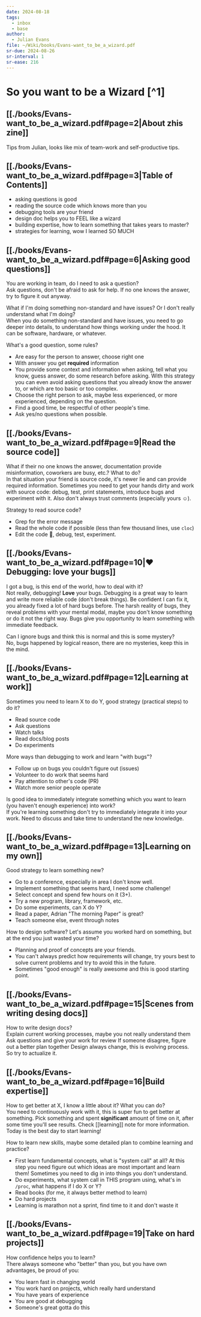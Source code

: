 ```yaml
---
date: 2024-08-18
tags:
  - inbox
  - base
author:
  - Julian Evans
file: ~/Wiki/books/Evans-want_to_be_a_wizard.pdf
sr-due: 2024-08-26
sr-interval: 1
sr-ease: 216
---
```


# So you want to be a Wizard [^1]

## [[./books/Evans-want_to_be_a_wizard.pdf#page=2|About zhis zine]]

Tips from Julian, looks like mix of team-work and self-productive tips.


## [[./books/Evans-want_to_be_a_wizard.pdf#page=3|Table of Contents]]

- asking questions is good
- reading the source code which knows more than you
- debugging tools are your friend
- design doc helps you to FEEL like a wizard
- building expertise, how to learn something that takes years to master?
- strategies for learning, wow I learned SO MUCH

## [[./books/Evans-want_to_be_a_wizard.pdf#page=6|Asking good questions]]

You are working in team, do I need to ask a question?
&#10;<br>
Ask questions, don't be afraid to ask for help. If no one knows the answer, try
to figure it out anyway.

What if I'm doing something non-standard and have issues? Or I don't really
understand what I'm doing?
&#10;<br>
When you do something non-standard and have issues, you need to go deeper into
details, to understand how things working under the hood. It can be software,
hardware, or whatever.

What's a good question, some rules?
&#10;<br>
- Are easy for the person to answer, choose right one
- With answer you get **required** information
- You provide some context and information when asking, tell what you know,
guess answer, do some research before asking. With this strategy you can even
avoid asking questions that you already know the answer to, or which are too
basic or too complex.
- Choose the right person to ask, maybe less experienced, or more experienced,
depending on the question.
- Find a good time, be respectful of other people's time.
- Ask yes/no questions when possible.

## [[./books/Evans-want_to_be_a_wizard.pdf#page=9|Read the source code]]

What if their no one knows the answer, documentation provide misinformation,
coworkers are busy, etc.? What to do?
&#10;<br>
In that situation your friend is source code, it's newer lie and can provide
required information. Sometimes you need to get your hands dirty and work with
source code: debug, test, print statements, introduce bugs and experiment with
it. Also don't always trust comments (especially yours ☺).

Strategy to read source code?
&#10;<br>
- Grep for the error message
- Read the whole code if possible (less than few thousand lines, use `cloc`)
- Edit the code 🙊, debug, test, experiment.

## [[./books/Evans-want_to_be_a_wizard.pdf#page=10|♥ Debugging: love your bugs]]

I got a bug, is this end of the world, how to deal with it?
&#10;<br>
Not really, debugging! **Love** your bugs. Debugging is a great way to learn and
write more reliable code (don't break things). Be confident I can fix it, you
already fixed a lot of hard bugs before. The harsh reality of bugs, they reveal
problems with your mental modal, maybe you don't know something or do it not the
right way. Bugs give you opportunity to learn something with immediate feedback.

Can I ignore bugs and think this is normal and this is some mystery?
&#10;<br>
No, bugs happened by logical reason, there are no mysteries, keep this in the
mind.

## [[./books/Evans-want_to_be_a_wizard.pdf#page=12|Learning at work]]

Sometimes you need to learn X to do Y, good strategy (practical steps) to do it?
&#10;<br>
- Read source code
- Ask questions
- Watch talks
- Read docs/blog posts
- Do experiments <!--SR:!2024-08-23,1,210-->

More ways than debugging to work and learn "with bugs"?
&#10;<br>
- Follow up on bugs you couldn't figure out (issues)
- Volunteer to do work that seems hard
- Pay attention to other's code (PR)
- Watch more senior people operate

Is good idea to immediately integrate something which you want to learn (you
haven't enough experience) into work?
&#10;<br>
If you're learning something don't try to immediately integrate it into your
work. Need to discuss and take time to understand the new knowledge. <!--SR:!2024-08-30,7,250-->

## [[./books/Evans-want_to_be_a_wizard.pdf#page=13|Learning on my own]]

Good strategy to learn something new?
&#10;<br>
- Go to a conference, especially in area I don't know well.
- Implement something that seems hard, I need some challenge!
- Select concept and spend few hours on it (3+).
- Try a new program, library, framework, etc.
- Do some experiments, can X do Y?
- Read a paper, Adrian "The morning Paper" is great?
- Teach someone else, event through notes

How to design software? Let's assume you worked hard on something, but at the
end you just wasted your time?
&#10;<br>
- Planning and proof of concepts are your friends.
- You can't always predict how requirements will change, try yours best to solve
current problems and try to avoid this in the future.
- Sometimes "good enough" is really awesome and this is good starting point.

## [[./books/Evans-want_to_be_a_wizard.pdf#page=15|Scenes from writing desing docs]]

How to write design docs?
&#10;<br>
Explain current working processes, maybe you not really understand them
Ask questions and give your work for review
If someone disagree, figure out a better plan together
Design always change, this is evolving process. So try to actualize it.

## [[./books/Evans-want_to_be_a_wizard.pdf#page=16|Build expertise]]

How to get better at X, I know a little about it? What you can do?
&#10;<br>
You need to continuously work with it, this is super fun to get better at
something. Pick something and spent **significant** amount of time on it, after
some time you'll see results. Check [[learning]] note for more information.
Today is the best day to start learning!

How to learn new skills, maybe some detailed plan to combine learning and
practice?
&#10;<br>
- First learn fundamental concepts, what is "system call" at all? At this step you
need figure out which ideas are most important and learn them! Sometimes you
need to dig in into things you don't understand.
- Do experiments, what system call in THIS program using, what's in `/proc`,
what happens if I do X or Y?
- Read books (for me, it always better method to learn)
- Do hard projects
- Learning is marathon not a sprint, find time to it and don't waste it


## [[./books/Evans-want_to_be_a_wizard.pdf#page=19|Take on hard projects]]

How confidence helps you to learn?
&#10;<br>
There always someone who "better" than you, but you have own advantages, be
proud of you:
- You learn fast in changing world
- You work hard on projects, which really hard understand
- You have years of experience
- You are good at debugging
- Someone's great gotta do this
